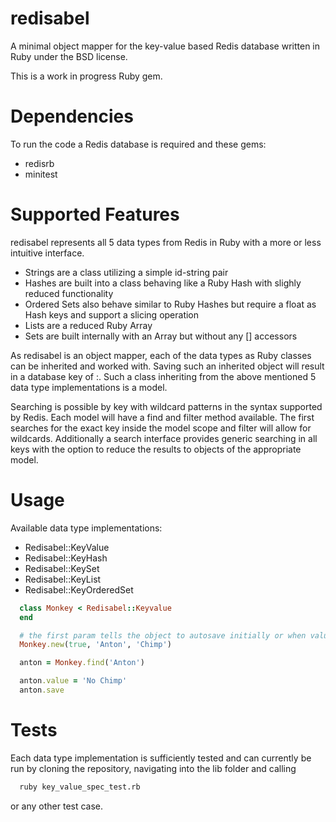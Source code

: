 redisabel
=========

A minimal object mapper for the key-value based Redis database written in
Ruby under the BSD license.

This is a work in progress Ruby gem.


Dependencies
=========

To run the code a Redis database is required and these gems:
* redisrb
* minitest


Supported Features
=========

redisabel represents all 5 data types from Redis in Ruby with a more or
less intuitive interface.

* Strings are a class utilizing a simple id-string pair
* Hashes are built into a class behaving like a Ruby Hash with slighly
  reduced functionality
* Ordered Sets also behave similar to Ruby Hashes but require a float as
  Hash keys and support a slicing operation
* Lists are a reduced Ruby Array
* Sets are built internally with an Array but without any [] accessors

As redisabel is an object mapper, each of the data types as Ruby classes
can be inherited and worked with. Saving such an inherited object will result
in a database key of <object class name in underscore notation>:<object key>.
Such a class inheriting from the above mentioned 5 data type implementations
is a model.

Searching is possible by key with wildcard patterns in the syntax supported by
Redis. Each model will have a find and filter method available. The first
searches for the exact key inside the model scope and filter will allow for
wildcards.  Additionally a search interface provides generic searching in all
keys with the option to reduce the results to objects of the appropriate model.


Usage
=========

Available data type implementations:
* Redisabel::KeyValue
* Redisabel::KeyHash
* Redisabel::KeySet
* Redisabel::KeyList
* Redisabel::KeyOrderedSet

```ruby
  class Monkey < Redisabel::Keyvalue
  end

  # the first param tells the object to autosave initially or when values change
  Monkey.new(true, 'Anton', 'Chimp')

  anton = Monkey.find('Anton')

  anton.value = 'No Chimp'
  anton.save
```


Tests
=========

Each data type implementation is sufficiently tested and can currently be run
by cloning the repository, navigating into the lib folder and calling

```bash
  ruby key_value_spec_test.rb
```

or any other test case.
